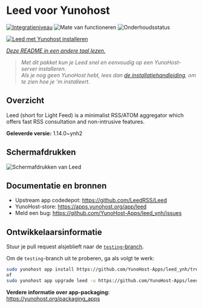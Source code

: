 <!--
NB: Deze README is automatisch gegenereerd door <https://github.com/YunoHost/apps/tree/master/tools/readme_generator>
Hij mag NIET handmatig aangepast worden.
-->

# Leed voor Yunohost

[![Integratieniveau](https://apps.yunohost.org/badge/integration/leed)](https://ci-apps.yunohost.org/ci/apps/leed/)
![Mate van functioneren](https://apps.yunohost.org/badge/state/leed)
![Onderhoudsstatus](https://apps.yunohost.org/badge/maintained/leed)

[![Leed met Yunohost installeren](https://install-app.yunohost.org/install-with-yunohost.svg)](https://install-app.yunohost.org/?app=leed)

*[Deze README in een andere taal lezen.](./ALL_README.md)*

> *Met dit pakket kun je Leed snel en eenvoudig op een YunoHost-server installeren.*  
> *Als je nog geen YunoHost hebt, lees dan [de installatiehandleiding](https://yunohost.org/install), om te zien hoe je 'm installeert.*

## Overzicht

Leed (short for Light Feed) is a minimalist RSS/ATOM aggregator which offers fast RSS consultation and non-intrusive features.


**Geleverde versie:** 1.14.0~ynh2

## Schermafdrukken

![Schermafdrukken van Leed](./doc/screenshots/leed1.jpg)

## Documentatie en bronnen

- Upstream app codedepot: <https://github.com/LeedRSS/Leed>
- YunoHost-store: <https://apps.yunohost.org/app/leed>
- Meld een bug: <https://github.com/YunoHost-Apps/leed_ynh/issues>

## Ontwikkelaarsinformatie

Stuur je pull request alsjeblieft naar de [`testing`-branch](https://github.com/YunoHost-Apps/leed_ynh/tree/testing).

Om de `testing`-branch uit te proberen, ga als volgt te werk:

```bash
sudo yunohost app install https://github.com/YunoHost-Apps/leed_ynh/tree/testing --debug
of
sudo yunohost app upgrade leed -u https://github.com/YunoHost-Apps/leed_ynh/tree/testing --debug
```

**Verdere informatie over app-packaging:** <https://yunohost.org/packaging_apps>
